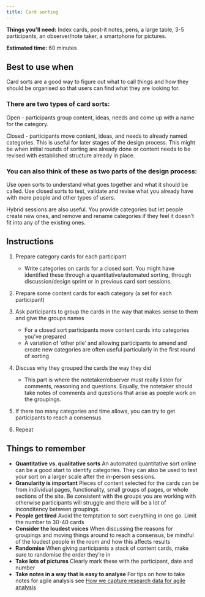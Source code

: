 ```yaml
---
title: Card sorting
---
```

**Things you'll need:** Index cards, post-it notes, pens, a large table, 3-5
participants, an observer/note taker, a smartphone for pictures.

**Estimated time:** 60 minutes

## Best to use when

Card sorts are a good way to figure out what to call things and how they should
be organised so that users can find what they are looking for.

### There are two types of card sorts:

Open - participants group content, ideas, needs and come up with a name for the
category.

Closed - participants move content, ideas, and needs to already named
categories. This is useful for later stages of the design process. This might be
when initial rounds of sorting are already done or content needs to be revised
with established structure already in place.

### You can also think of these as two parts of the design process:

Use open sorts to understand what goes together and what it should be called.
Use closed sorts to test, validate and revise what you already have with more
people and other types of users.

Hybrid sessions are also useful. You provide categories but let people create
new ones, and remove and rename categories if they feel it doesn’t fit into any
of the existing ones.

## Instructions

1. Prepare category cards for each participant

   * Write categories on cards for a closed sort. You might have identified
     these through a quantitative/automated sorting, through discussion/design
     sprint or in previous card sort sessions.
2. Prepare some content cards for each category (a set for each participant)
3. Ask participants to group the cards in the way that makes sense to them and
   give the groups names

   * For a closed sort participants move content cards into categories you’ve
     prepared
   * A variation of ‘other pile’ and allowing participants to amend and create
     new categories are often useful particularly in the first round of sorting
4. Discuss why they grouped the cards the way they did

   * This part is where the notetaker/observer must really listen for comments,
     reasoning and questions. Equally, the notetaker should take notes of
     comments and questions that arise as poeple work on the groupings.
5. If there too many categories and time allows, you can try to get participants
   to reach a consensus
6. Repeat

## Things to remember

* **Quantitative vs. qualitative sorts** An automated quantitative sort online
  can be a good start to identify categories. They can also be used to test your
  sort on a larger scale after the in-person sessions.
* **Granularity is important** Pieces of content selected for the cards can be
  from individual pages, functionality, small groups of pages, or whole sections
  of the site. Be consistent with the groups you are working with otherwise
  participants will struggle and there will be a lot of inconditency between
  groupings.
* **People get tired** Avoid the temptation to sort everything in one go. Limit
  the number to 30-40 cards
* **Consider the loudest voices** When discussing the reasons for groupings and
  moving things around to reach a consensus, be mindful of the loudest people in
  the room and how this affects results
* **Randomise** When giving participants a stack of content cards, make sure to
  randomise the order they’re in
* **Take lots of pictures** Clearly mark these with the participant, date and
  number
* **Take notes in a way that is easy to analyse** For tips on how to take notes
  for agile analysis see
  [How we capture research data for agile analysis](https://www.dxw.com/2016/12/how-we-capture-research-data-for-agile-analysis)
